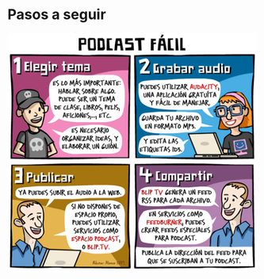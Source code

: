 # Pasos a seguir


[![Podcast fácil](img/podcast_facil_518.png "Podcast fácil")](http://www.educacontic.es/blog/podcast-facil)


